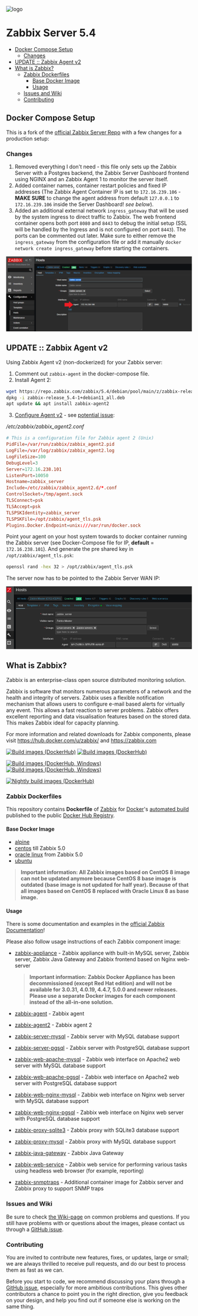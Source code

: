 ![logo](https://assets.zabbix.com/img/logo/zabbix_logo_500x131.png)

# Zabbix Server 5.4

<!-- TOC -->

- [Docker Compose Setup](#docker-compose-setup)
  - [Changes](#changes)
- [UPDATE :: Zabbix Agent v2](#update--zabbix-agent-v2)
- [What is Zabbix?](#what-is-zabbix)
  - [Zabbix Dockerfiles](#zabbix-dockerfiles)
    - [Base Docker Image](#base-docker-image)
    - [Usage](#usage)
  - [Issues and Wiki](#issues-and-wiki)
  - [Contributing](#contributing)

<!-- /TOC -->

## Docker Compose Setup

This is a fork of the [official Zabbix Server Repo](https://github.com/zabbix/zabbix-docker) with a few changes for a production setup:

### Changes

1. Removed everything I don't need - this file only sets up the Zabbix Server with a Postgres backend, the Zabbix Server Dashboard frontend using NGINX and an Zabbix Agent 1 to monitor the server itself.
2. Added container names, container restart policies and fixed IP addresses (The Zabbix Agent Container IP is set to `172.16.239.106` - **MAKE SURE** to change the agent address from default `127.0.0.1` to `172.16.239.106` inside the Server Dashboard! _see below_).
3. Added an additional external network `ingress_gateway` that will be used by the system ingress to direct traffic to Zabbix. The web frontend container opens both port `8080` and `8443` to debug the initial setup (SSL will be handled by the Ingress and is not configured on port `8443`). The ports can be commented out later. Make sure to either remove the `ingress_gateway` from the configuration file or add it manually `docker network create ingress_gateway` before starting the containers.

![Zabbix Agent Configuration](./Zabbix_Agent_Configuration_01.png)

## UPDATE :: Zabbix Agent v2

Using Zabbix Agent v2 (non-dockerized) for your Zabbix server:

1. Comment out `zabbix-agent` in the docker-compose file.
2. Install Agent 2:

```bash
wget https://repo.zabbix.com/zabbix/5.4/debian/pool/main/z/zabbix-release/zabbix-release_5.4-1%2Bdebian11_all.deb
dpkg -i zabbix-release_5.4-1+debian11_all.deb
apt update && apt install zabbix-agent2
```

3. [Configure Agent v2](https://mpolinowski.github.io/devnotes/devnotes/2020-07-16--zabbix-agent) - see [potential issue](https://mpolinowski.github.io/devnotes/2021-10-14--zabbix-docker-monitor):

_/etc/zabbix/zabbix_agent2.conf_

```conf
# This is a configuration file for Zabbix agent 2 (Unix)
PidFile=/var/run/zabbix/zabbix_agent2.pid
LogFile=/var/log/zabbix/zabbix_agent2.log
LogFileSize=100
DebugLevel=3
Server=172.16.238.101
ListenPort=10050
Hostname=zabbix_server
Include=/etc/zabbix/zabbix_agent2.d/*.conf
ControlSocket=/tmp/agent.sock
TLSConnect=psk
TLSAccept=psk
TLSPSKIdentity=zabbix_server
TLSPSKFile=/opt/zabbix/agent_tls.psk
Plugins.Docker.Endpoint=unix:///var/run/docker.sock
```

Point your agent on your host system towards to docker container running the Zabbix server (see Docker-Compose file for IP, **default** = `172.16.238.101`). And generate the pre shared key in `/opt/zabbix/agent_tls.psk`:

```bash
openssl rand -hex 32 > /opt/zabbix/agent_tls.psk
```

The server now has to be pointed to the Zabbix Server WAN IP:

![Zabbix Agent Configuration](./Zabbix_Agent_Configuration_02.png)

## What is Zabbix?

Zabbix is an enterprise-class open source distributed monitoring solution.

Zabbix is software that monitors numerous parameters of a network and the health and integrity of servers. Zabbix uses a flexible notification mechanism that allows users to configure e-mail based alerts for virtually any event. This allows a fast reaction to server problems. Zabbix offers excellent reporting and data visualisation features based on the stored data. This makes Zabbix ideal for capacity planning.

For more information and related downloads for Zabbix components, please visit https://hub.docker.com/u/zabbix/ and https://zabbix.com

[![Build images (DockerHub)](https://github.com/zabbix/zabbix-docker/actions/workflows/images_build.yml/badge.svg?branch=5.4&event=release)](https://github.com/zabbix/zabbix-docker/actions/workflows/images_build.yml)
[![Build images (DockerHub)](https://github.com/zabbix/zabbix-docker/actions/workflows/images_build.yml/badge.svg?branch=5.4&event=push)](https://github.com/zabbix/zabbix-docker/actions/workflows/images_build.yml)

[![Build images (DockerHub, Windows)](https://github.com/zabbix/zabbix-docker/actions/workflows/images_build_windows.yml/badge.svg?branch=5.4&event=release)](https://github.com/zabbix/zabbix-docker/actions/workflows/images_build_windows.yml)
[![Build images (DockerHub, Windows)](https://github.com/zabbix/zabbix-docker/actions/workflows/images_build_windows.yml/badge.svg?branch=5.4&event=push)](https://github.com/zabbix/zabbix-docker/actions/workflows/images_build_windows.yml)

[![Nightly build images (DockerHub)](https://github.com/zabbix/zabbix-docker/actions/workflows/nightly_build.yml/badge.svg)](https://github.com/zabbix/zabbix-docker/actions/workflows/nightly_build.yml)

### Zabbix Dockerfiles

This repository contains **Dockerfile** of [Zabbix](https://zabbix.com/) for [Docker](https://www.docker.com/)'s [automated build](https://registry.hub.docker.com/u/zabbix/) published to the public [Docker Hub Registry](https://registry.hub.docker.com/).

#### Base Docker Image

- [alpine](https://hub.docker.com/_/alpine/)
- [centos](https://hub.docker.com/_/centos/) till Zabbix 5.0
- [oracle linux](https://hub.docker.com/_/oraclelinux/) from Zabbix 5.0
- [ubuntu](https://hub.docker.com/_/ubuntu/)

> **Important information: All Zabbix images based on CentOS 8 image can not be updated anymore because CentOS 8 base image is outdated (base image is not updated for half year). Because of that all images based on CentOS 8 replaced with Oracle Linux 8 as base image.**

#### Usage

There is some documentation and examples in the [official Zabbix Documentation](https://www.zabbix.com/documentation/current/manual/installation/containers)!

Please also follow usage instructions of each Zabbix component image:

- [zabbix-appliance](https://hub.docker.com/r/zabbix/zabbix-appliance/) - Zabbix appliance with built-in MySQL server, Zabbix server, Zabbix Java Gateway and Zabbix frontend based on Nginx web-server

  > **Important information: Zabbix Docker Appliance has been decommissioned (except Red Hat edition) and will not be available for 3.0.31, 4.0.19, 4.4.7, 5.0.0 and newer releases. Please use a separate Docker images for each component instead of the all-in-one solution.**

- [zabbix-agent](https://hub.docker.com/r/zabbix/zabbix-agent/) - Zabbix agent
- [zabbix-agent2](https://hub.docker.com/r/zabbix/zabbix-agent2/) - Zabbix agent 2
- [zabbix-server-mysql](https://hub.docker.com/r/zabbix/zabbix-server-mysql/) - Zabbix server with MySQL database support
- [zabbix-server-pgsql](https://hub.docker.com/r/zabbix/zabbix-server-pgsql/) - Zabbix server with PostgreSQL database support
- [zabbix-web-apache-mysql](https://hub.docker.com/r/zabbix/zabbix-web-apache-mysql/) - Zabbix web interface on Apache2 web server with MySQL database support
- [zabbix-web-apache-pgsql](https://hub.docker.com/r/zabbix/zabbix-web-apache-pgsql/) - Zabbix web interface on Apache2 web server with PostgreSQL database support
- [zabbix-web-nginx-mysql](https://hub.docker.com/r/zabbix/zabbix-web-nginx-mysql/) - Zabbix web interface on Nginx web server with MySQL database support
- [zabbix-web-nginx-pgsql](https://hub.docker.com/r/zabbix/zabbix-web-nginx-pgsql/) - Zabbix web interface on Nginx web server with PostgreSQL database support
- [zabbix-proxy-sqlite3](https://hub.docker.com/r/zabbix/zabbix-proxy-sqlite3/) - Zabbix proxy with SQLite3 database support
- [zabbix-proxy-mysql](https://hub.docker.com/r/zabbix/zabbix-proxy-mysql/) - Zabbix proxy with MySQL database support
- [zabbix-java-gateway](https://hub.docker.com/r/zabbix/zabbix-java-gateway/) - Zabbix Java Gateway
- [zabbix-web-service](https://hub.docker.com/r/zabbix/zabbix-web-service/) - Zabbix web service for performing various tasks using headless web browser (for example, reporting)
- [zabbix-snmptraps](https://hub.docker.com/r/zabbix/zabbix-snmptraps/) - Additional container image for Zabbix server and Zabbix proxy to support SNMP traps

### Issues and Wiki

Be sure to check [the Wiki-page](https://github.com/zabbix/zabbix-docker/wiki) on common problems and questions. If you still have problems with or questions about the images, please contact us through a [GitHub issue](https://github.com/zabbix/zabbix-docker/issues).

### Contributing

You are invited to contribute new features, fixes, or updates, large or small; we are always thrilled to receive pull requests, and do our best to process them as fast as we can.

Before you start to code, we recommend discussing your plans through a [GitHub issue](https://github.com/zabbix/zabbix-docker/issues), especially for more ambitious contributions. This gives other contributors a chance to point you in the right direction, give you feedback on your design, and help you find out if someone else is working on the same thing.

